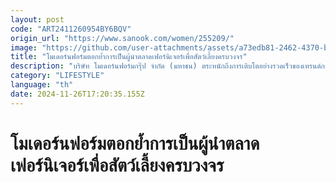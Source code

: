 ```yaml
---
layout: post
code: "ART2411260954BY6BQV"
origin_url: "https://www.sanook.com/women/255209/"
image: "https://github.com/user-attachments/assets/a73edb81-2462-4370-b6dd-2d90bbfa2001"
title: "โมเดอร์นฟอร์มตอกย้ำการเป็นผู้นำตลาดเฟอร์นิเจอร์เพื่อสัตว์เลี้ยงครบวงจร"
description: "บริษัท โมเดอร์นฟอร์มกรุ๊ป จำกัด (มหาชน) ตระหนักถึงการเติบโตอย่างรวดเร็วของเทรนด์การใช้ชีวิตระหว่างคนร่วมกับสัตว์เลี้ยง"
category: "LIFESTYLE"
language: "th"
date: 2024-11-26T17:20:35.155Z
---
```


# โมเดอร์นฟอร์มตอกย้ำการเป็นผู้นำตลาดเฟอร์นิเจอร์เพื่อสัตว์เลี้ยงครบวงจร